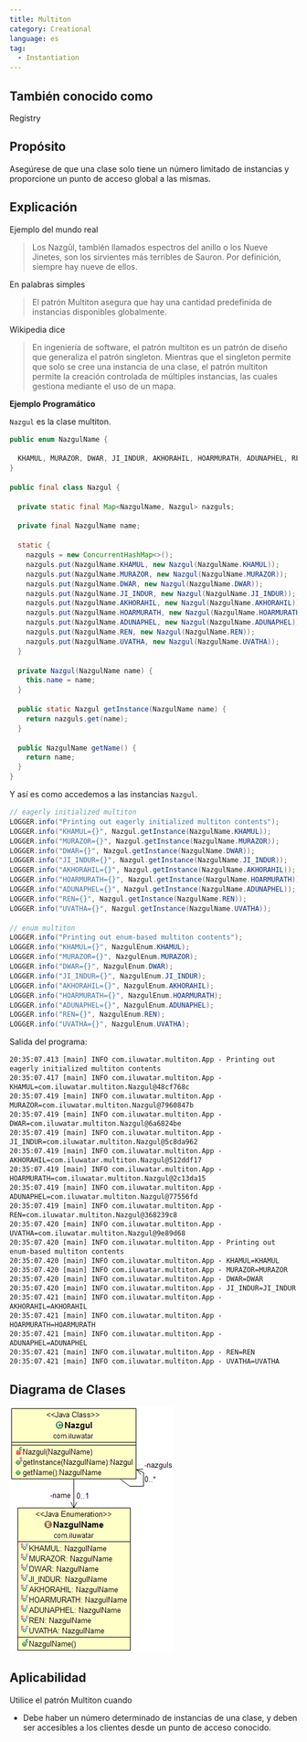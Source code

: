 ```yaml
---
title: Multiton
category: Creational
language: es
tag:
  - Instantiation
---
```


## También conocido como

Registry

## Propósito

Asegúrese de que una clase solo tiene un número limitado de instancias y proporcione un punto de acceso global a las
mismas.

## Explicación

Ejemplo del mundo real

> Los Nazgûl, también llamados espectros del anillo o los Nueve Jinetes, son los sirvientes más terribles de Sauron. Por
> definición, siempre hay nueve de ellos.

En palabras simples

> El patrón Multiton asegura que hay una cantidad predefinida de instancias disponibles globalmente.

Wikipedia dice

> En ingeniería de software, el patrón multiton es un patrón de diseño que generaliza el patrón singleton. Mientras que
> el singleton permite que solo se cree una instancia de una clase, el patrón multiton permite la creación controlada de
> múltiples instancias, las cuales gestiona mediante el uso de un mapa.

**Ejemplo Programático**

`Nazgul` es la clase multiton.

```java
public enum NazgulName {

  KHAMUL, MURAZOR, DWAR, JI_INDUR, AKHORAHIL, HOARMURATH, ADUNAPHEL, REN, UVATHA
}

public final class Nazgul {

  private static final Map<NazgulName, Nazgul> nazguls;

  private final NazgulName name;

  static {
    nazguls = new ConcurrentHashMap<>();
    nazguls.put(NazgulName.KHAMUL, new Nazgul(NazgulName.KHAMUL));
    nazguls.put(NazgulName.MURAZOR, new Nazgul(NazgulName.MURAZOR));
    nazguls.put(NazgulName.DWAR, new Nazgul(NazgulName.DWAR));
    nazguls.put(NazgulName.JI_INDUR, new Nazgul(NazgulName.JI_INDUR));
    nazguls.put(NazgulName.AKHORAHIL, new Nazgul(NazgulName.AKHORAHIL));
    nazguls.put(NazgulName.HOARMURATH, new Nazgul(NazgulName.HOARMURATH));
    nazguls.put(NazgulName.ADUNAPHEL, new Nazgul(NazgulName.ADUNAPHEL));
    nazguls.put(NazgulName.REN, new Nazgul(NazgulName.REN));
    nazguls.put(NazgulName.UVATHA, new Nazgul(NazgulName.UVATHA));
  }

  private Nazgul(NazgulName name) {
    this.name = name;
  }

  public static Nazgul getInstance(NazgulName name) {
    return nazguls.get(name);
  }

  public NazgulName getName() {
    return name;
  }
}
```

Y así es como accedemos a las instancias `Nazgul`.

```java
// eagerly initialized multiton
LOGGER.info("Printing out eagerly initialized multiton contents");
LOGGER.info("KHAMUL={}", Nazgul.getInstance(NazgulName.KHAMUL));
LOGGER.info("MURAZOR={}", Nazgul.getInstance(NazgulName.MURAZOR));
LOGGER.info("DWAR={}", Nazgul.getInstance(NazgulName.DWAR));
LOGGER.info("JI_INDUR={}", Nazgul.getInstance(NazgulName.JI_INDUR));
LOGGER.info("AKHORAHIL={}", Nazgul.getInstance(NazgulName.AKHORAHIL));
LOGGER.info("HOARMURATH={}", Nazgul.getInstance(NazgulName.HOARMURATH));
LOGGER.info("ADUNAPHEL={}", Nazgul.getInstance(NazgulName.ADUNAPHEL));
LOGGER.info("REN={}", Nazgul.getInstance(NazgulName.REN));
LOGGER.info("UVATHA={}", Nazgul.getInstance(NazgulName.UVATHA));

// enum multiton
LOGGER.info("Printing out enum-based multiton contents");
LOGGER.info("KHAMUL={}", NazgulEnum.KHAMUL);
LOGGER.info("MURAZOR={}", NazgulEnum.MURAZOR);
LOGGER.info("DWAR={}", NazgulEnum.DWAR);
LOGGER.info("JI_INDUR={}", NazgulEnum.JI_INDUR);
LOGGER.info("AKHORAHIL={}", NazgulEnum.AKHORAHIL);
LOGGER.info("HOARMURATH={}", NazgulEnum.HOARMURATH);
LOGGER.info("ADUNAPHEL={}", NazgulEnum.ADUNAPHEL);
LOGGER.info("REN={}", NazgulEnum.REN);
LOGGER.info("UVATHA={}", NazgulEnum.UVATHA);
```

Salida del programa:

```
20:35:07.413 [main] INFO com.iluwatar.multiton.App - Printing out eagerly initialized multiton contents
20:35:07.417 [main] INFO com.iluwatar.multiton.App - KHAMUL=com.iluwatar.multiton.Nazgul@48cf768c
20:35:07.419 [main] INFO com.iluwatar.multiton.App - MURAZOR=com.iluwatar.multiton.Nazgul@7960847b
20:35:07.419 [main] INFO com.iluwatar.multiton.App - DWAR=com.iluwatar.multiton.Nazgul@6a6824be
20:35:07.419 [main] INFO com.iluwatar.multiton.App - JI_INDUR=com.iluwatar.multiton.Nazgul@5c8da962
20:35:07.419 [main] INFO com.iluwatar.multiton.App - AKHORAHIL=com.iluwatar.multiton.Nazgul@512ddf17
20:35:07.419 [main] INFO com.iluwatar.multiton.App - HOARMURATH=com.iluwatar.multiton.Nazgul@2c13da15
20:35:07.419 [main] INFO com.iluwatar.multiton.App - ADUNAPHEL=com.iluwatar.multiton.Nazgul@77556fd
20:35:07.419 [main] INFO com.iluwatar.multiton.App - REN=com.iluwatar.multiton.Nazgul@368239c8
20:35:07.420 [main] INFO com.iluwatar.multiton.App - UVATHA=com.iluwatar.multiton.Nazgul@9e89d68
20:35:07.420 [main] INFO com.iluwatar.multiton.App - Printing out enum-based multiton contents
20:35:07.420 [main] INFO com.iluwatar.multiton.App - KHAMUL=KHAMUL
20:35:07.420 [main] INFO com.iluwatar.multiton.App - MURAZOR=MURAZOR
20:35:07.420 [main] INFO com.iluwatar.multiton.App - DWAR=DWAR
20:35:07.420 [main] INFO com.iluwatar.multiton.App - JI_INDUR=JI_INDUR
20:35:07.421 [main] INFO com.iluwatar.multiton.App - AKHORAHIL=AKHORAHIL
20:35:07.421 [main] INFO com.iluwatar.multiton.App - HOARMURATH=HOARMURATH
20:35:07.421 [main] INFO com.iluwatar.multiton.App - ADUNAPHEL=ADUNAPHEL
20:35:07.421 [main] INFO com.iluwatar.multiton.App - REN=REN
20:35:07.421 [main] INFO com.iluwatar.multiton.App - UVATHA=UVATHA
```

## Diagrama de Clases

![alt text](./etc/multiton.png "Multiton")

## Aplicabilidad

Utilice el patrón Multiton cuando

* Debe haber un número determinado de instancias de una clase, y deben ser accesibles a los clientes desde un punto de
  acceso conocido.
